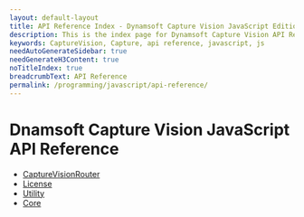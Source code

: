 ```yaml
---
layout: default-layout
title: API Reference Index - Dynamsoft Capture Vision JavaScript Edition
description: This is the index page for Dynamsoft Capture Vision API Reference
keywords: CaptureVision, Capture, api reference, javascript, js
needAutoGenerateSidebar: true
needGenerateH3Content: true
noTitleIndex: true
breadcrumbText: API Reference
permalink: /programming/javascript/api-reference/
---
```


# Dnamsoft Capture Vision JavaScript API Reference

* [CaptureVisionRouter](capture-vision-router/capture-vision-router-module.md)
* [License](license/license-module.md)
* [Utility](utility/utility-module.md)
* [Core](core/core-module.md)
